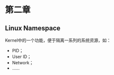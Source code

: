 # 第二章

## Linux Namespace

Kernel中的一个功能，便于隔离一系列的系统资源，如：

-   PID；
-   User ID；
-   Network；
-   ……








